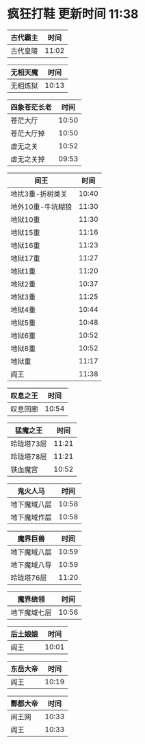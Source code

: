 # 疯狂打鞋 更新时间 11:38

| 古代霸主   | 时间    |
|--------|-------|
| 古代皇陵 | 11:02 |

| 无相天魔   | 时间    |
|--------|-------|
| 无相炼狱 | 10:13 |

| 四象苍茫长老   | 时间    |
|--------|-------|
| 苍茫大厅 | 10:50 |
| 苍茫大厅掉 | 10:50 |
| 虚无之关 | 10:52 |
| 虚无之关掉 | 09:53 |

| 间王   | 时间    |
|--------|-------|
| 地扰3重-折树类关 | 10:40 |
| 地外10重-牛坑糊狼 | 11:30 |
| 地狱10重 | 11:30 |
| 地狱15重 | 11:16 |
| 地狱16重 | 11:23 |
| 地狱17重 | 11:27 |
| 地狱1重 | 11:20 |
| 地狱2重 | 10:37 |
| 地狱3重 | 11:25 |
| 地狱4重 | 10:44 |
| 地狱5重 | 10:48 |
| 地狱6重 | 10:52 |
| 地狱8重 | 10:52 |
| 地狱重 | 11:17 |
| 阎王 | 11:38 |

| 叹息之王   | 时间    |
|--------|-------|
| 叹息回廊 | 10:54 |

| 猛魔之王   | 时间    |
|--------|-------|
| 玲珑塔73层 | 11:21 |
| 玲珑塔78层 | 11:21 |
| 铁血魔宫 | 10:52 |

| 鬼火人马   | 时间    |
|--------|-------|
| 地下魔域八层 | 10:58 |
| 地下魔域作层 | 10:58 |

| 魔界巨兽   | 时间    |
|--------|-------|
| 地下魔域八层 | 10:59 |
| 地下魔域八导 | 10:59 |
| 玲珑塔76层 | 11:20 |

| 魔界统领   | 时间    |
|--------|-------|
| 地下魔域七层 | 10:56 |

| 后土娘娘   | 时间    |
|--------|-------|
| 阎王 | 10:01 |

| 东岳大帝   | 时间    |
|--------|-------|
| 阎王 | 10:19 |

| 酆都大帝   | 时间    |
|--------|-------|
| 间王网 | 10:33 |
| 阎王 | 10:33 |